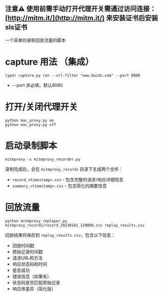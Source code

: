 ## 注意⚠️ 使用前需手动打开代理开关需通过访问连接：[http://mitm.it/](http://mitm.it/) 来安装证书后安装sls证书

一个简单的录制回放流量的脚本

# capture 用法 （集成）

```
typer capture.py run --url-filter "www.baidu.com" --port 8080
```

* --port 非必填，默认8080

# 打开/关闭代理开关

```
python mac_proxy.py on
python mac_proxy.py off
```

# 启动录制脚本

```
mitmproxy -s mitmproxy_recorder.py
```

录制完成后，会在 `mitmproxy_records` 目录下生成两个文件：

* `record_<timestamp>.csv` - 包含完整的请求/响应详细信息
* `summary_<timestamp>.csv` - 包含简化的摘要信息

# 回放流量

```
python mitmproxy_replayer.py mitmproxy_records/record_20230101_120000.csv replay_results.csv
```

回放结果将保存到 `replay_results.csv`，包含以下信息：

* 回放时间戳
* 原始记录时间戳
* 请求URL和方法
* 响应状态码和时间
* 是否成功
* 错误信息（如果有）
* 状态码是否匹配原始记录
* 响应体差异（简化版）

